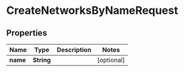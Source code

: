 

# CreateNetworksByNameRequest


## Properties

Name | Type | Description | Notes
------------ | ------------- | ------------- | -------------
**name** | **String** |  |  [optional]



